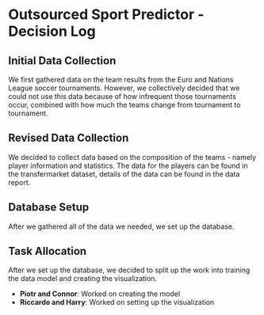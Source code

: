 # Outsourced Sport Predictor - Decision Log

## Initial Data Collection
We first gathered data on the team results from the Euro and Nations League soccer tournaments. However, we collectively decided that we could not use this data because of how infrequent those tournaments occur, combined with how much the teams change from tournament to tournament. 

## Revised Data Collection
We decided to collect data based on the composition of the teams - namely player information and statistics. The data for the players can be found in the transfermarket dataset, details of the data can be found in the data report.

## Database Setup
After we gathered all of the data we needed, we set up the database. 

## Task Allocation
After we set up the database, we decided to split up the work into training the data model and creating the visualization. 
- **Piotr and Connor**: Worked on creating the model
- **Riccardo and Harry**: Worked on setting up the visualization
